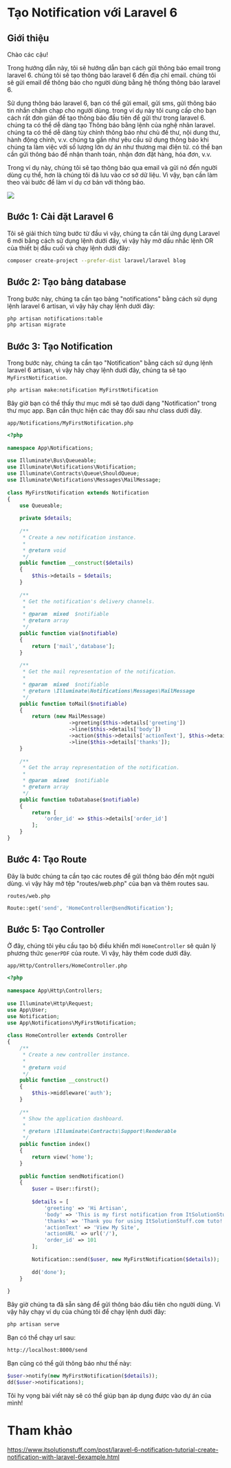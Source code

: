 # Tạo Notification với Laravel 6

## Giới thiệu

Chào các cậu!

Trong hướng dẫn này, tôi sẽ hướng dẫn bạn cách gửi thông báo email trong laravel 6. chúng tôi sẽ tạo thông báo laravel 6 đến địa chỉ email. chúng tôi sẽ gửi email để thông báo cho người dùng bằng hệ thống thông báo laravel 6.

Sử dụng thông báo laravel 6, bạn có thể gửi email, gửi sms, gửi thông báo tin nhắn chậm chạp cho người dùng. trong ví dụ này tôi cung cấp cho bạn cách rất đơn giản để tạo thông báo đầu tiên để gửi thư trong laravel 6. chúng ta có thể dễ dàng tạo Thông báo bằng lệnh của nghệ nhân laravel. chúng ta có thể dễ dàng tùy chỉnh thông báo như chủ đề thư, nội dung thư, hành động chính, v.v. chúng ta gần như yêu cầu sử dụng thông báo khi chúng ta làm việc với số lượng lớn dự án như thương mại điện tử. có thể bạn cần gửi thông báo để nhận thanh toán, nhận đơn đặt hàng, hóa đơn, v.v.

Trong ví dụ này, chúng tôi sẽ tạo thông báo qua email và gửi nó đến người dùng cụ thể, hơn là chúng tôi đã lưu vào cơ sở dữ liệu. Vì vậy, bạn cần làm theo vài bước để làm ví dụ cơ bản với thông báo.

![](https://www.itsolutionstuff.com/upload/laravel-6-notifications.png)

## Bước 1: Cài đặt Laravel 6

Tôi sẽ giải thích từng bước từ đầu vì vậy, chúng ta cần tải ứng dụng Laravel 6 mới bằng cách sử dụng lệnh dưới đây, vì vậy hãy mở dấu nhắc lệnh OR của thiết bị đầu cuối và chạy lệnh dưới đây:

```sh
composer create-project --prefer-dist laravel/laravel blog
```

## Bước 2: Tạo bảng database

Trong bước này, chúng ta cần tạo bảng "notifications" bằng cách sử dụng lệnh laravel 6 artisan, vì vậy hãy chạy lệnh dưới đây:

```sh
php artisan notifications:table
php artisan migrate
```

## Bước 3: Tạo Notification

Trong bước này, chúng ta cần tạo "Notification" bằng cách sử dụng lệnh laravel 6 artisan, vì vậy hãy chạy lệnh dưới đây, chúng ta sẽ tạo `MyFirstNotification`.

```sh
php artisan make:notification MyFirstNotification
```

Bây giờ bạn có thể thấy thư mục mới sẽ tạo dưới dạng "Notification" trong thư mục app. Bạn cần thực hiện các thay đổi sau như class dưới đây.

`app/Notifications/MyFirstNotification.php`

```php
<?php
   
namespace App\Notifications;
   
use Illuminate\Bus\Queueable;
use Illuminate\Notifications\Notification;
use Illuminate\Contracts\Queue\ShouldQueue;
use Illuminate\Notifications\Messages\MailMessage;
   
class MyFirstNotification extends Notification
{
    use Queueable;
  
    private $details;
   
    /**
     * Create a new notification instance.
     *
     * @return void
     */
    public function __construct($details)
    {
        $this->details = $details;
    }
   
    /**
     * Get the notification's delivery channels.
     *
     * @param  mixed  $notifiable
     * @return array
     */
    public function via($notifiable)
    {
        return ['mail','database'];
    }
   
    /**
     * Get the mail representation of the notification.
     *
     * @param  mixed  $notifiable
     * @return \Illuminate\Notifications\Messages\MailMessage
     */
    public function toMail($notifiable)
    {
        return (new MailMessage)
                    ->greeting($this->details['greeting'])
                    ->line($this->details['body'])
                    ->action($this->details['actionText'], $this->details['actionURL'])
                    ->line($this->details['thanks']);
    }
  
    /**
     * Get the array representation of the notification.
     *
     * @param  mixed  $notifiable
     * @return array
     */
    public function toDatabase($notifiable)
    {
        return [
            'order_id' => $this->details['order_id']
        ];
    }
}
```

## Bước 4: Tạo Route

Đây là bước chúng ta cần tạo các routes để gửi thông báo đến một người dùng. vì vậy hãy mở tệp "routes/web.php" của bạn và thêm routes sau.

`routes/web.php`

```php
Route::get('send', 'HomeController@sendNotification');
```

## Bước 5: Tạo Controller

Ở đây, chúng tôi yêu cầu tạo bộ điều khiển mới `HomeController` sẽ quản lý phương thức `generPDF` của route. Vì vậy, hãy thêm code dưới đây.

`app/Http/Controllers/HomeController.php`

```php
<?php
  
namespace App\Http\Controllers;
  
use Illuminate\Http\Request;
use App\User;
use Notification;
use App\Notifications\MyFirstNotification;
  
class HomeController extends Controller
{
    /**
     * Create a new controller instance.
     *
     * @return void
     */
    public function __construct()
    {
        $this->middleware('auth');
    }
  
    /**
     * Show the application dashboard.
     *
     * @return \Illuminate\Contracts\Support\Renderable
     */
    public function index()
    {
        return view('home');
    }
  
    public function sendNotification()
    {
        $user = User::first();
  
        $details = [
            'greeting' => 'Hi Artisan',
            'body' => 'This is my first notification from ItSolutionStuff.com',
            'thanks' => 'Thank you for using ItSolutionStuff.com tuto!',
            'actionText' => 'View My Site',
            'actionURL' => url('/'),
            'order_id' => 101
        ];
  
        Notification::send($user, new MyFirstNotification($details));
   
        dd('done');
    }
  
}
```

Bây giờ chúng ta đã sẵn sàng để gửi thông báo đầu tiên cho người dùng. Vì vậy hãy chạy ví dụ của chúng tôi để chạy lệnh dưới đây:

```sh
php artisan serve
```

Bạn có thể chạy url sau:

```sh
http://localhost:8000/send
```

Bạn cũng có thể gửi thông báo như thế này:

```php
$user->notify(new MyFirstNotification($details));
dd($user->notifications);
```

Tôi hy vọng bài viết này sẽ có thể giúp bạn áp dụng được vào dự án của mình!


# Tham khảo

https://www.itsolutionstuff.com/post/laravel-6-notification-tutorial-create-notification-with-laravel-6example.html
